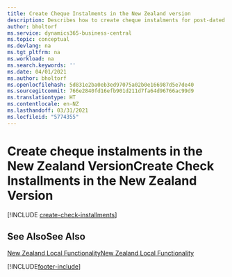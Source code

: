 ```yaml
---
title: Create Cheque Instalments in the New Zealand version
description: Describes how to create cheque instalments for post-dated cheques in the New Zealand version.
author: bholtorf
ms.service: dynamics365-business-central
ms.topic: conceptual
ms.devlang: na
ms.tgt_pltfrm: na
ms.workload: na
ms.search.keywords: ''
ms.date: 04/01/2021
ms.author: bholtorf
ms.openlocfilehash: 5d831e2ba0eb3ed97075a02b0e166987d5e7de40
ms.sourcegitcommit: 766e2840fd16efb901d211d7fa64d96766ac99d9
ms.translationtype: HT
ms.contentlocale: en-NZ
ms.lasthandoff: 03/31/2021
ms.locfileid: "5774355"
---
```

# <a name="create-check-installments-in-the-new-zealand-version"></a><span data-ttu-id="a38cd-103">Create cheque instalments in the New Zealand Version</span><span class="sxs-lookup"><span data-stu-id="a38cd-103">Create Check Installments in the New Zealand Version</span></span>

[!INCLUDE [create-check-installments](../includes/AUNZ/create-check-installments.md)]

## <a name="see-also"></a><span data-ttu-id="a38cd-104">See Also</span><span class="sxs-lookup"><span data-stu-id="a38cd-104">See Also</span></span>

[<span data-ttu-id="a38cd-105">New Zealand Local Functionality</span><span class="sxs-lookup"><span data-stu-id="a38cd-105">New Zealand Local Functionality</span></span>](new-zealand-local-functionality.md)


[!INCLUDE[footer-include](../../includes/footer-banner.md)]